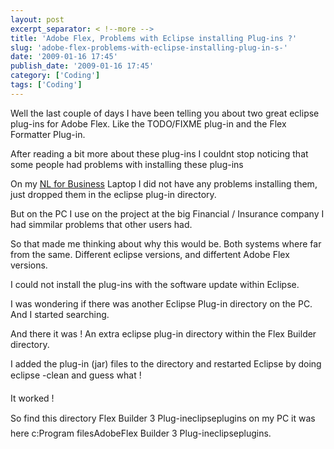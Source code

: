 ```yaml
---
layout: post
excerpt_separator: < !--more -->
title: 'Adobe Flex, Problems with Eclipse installing Plug-ins ?'
slug: 'adobe-flex-problems-with-eclipse-installing-plug-in-s-'
date: '2009-01-16 17:45'
publish_date: '2009-01-16 17:45'
category: ['Coding']
tags: ['Coding']
---
```

Well the last couple of days I have been telling you about two great eclipse
plug-ins for Adobe Flex. Like the TODO/FIXME plug-in and the Flex Formatter
Plug-in.  
  
After reading a bit more about these plug-ins I couldnt stop noticing that
some people had problems with installing these plug-ins  
  
On my [NL for Business](http://www.nl4b.com/ "NL4B, NL for Business") Laptop I
did not have any problems installing them, just dropped them in the eclipse
plug-in directory.  
  
But on the PC I use on the project at the big Financial / Insurance company I
had simmilar problems that other users had.  
  
  
  
So that made me thinking about why this would be. Both systems where far from
the same. Different eclipse versions, and differtent Adobe Flex versions.  
  
I could not install the plug-ins with the software update within Eclipse.  
  
I was wondering if there was another Eclipse Plug-in directory on the PC. And
I started searching.  
  
And there it was ! An extra eclipse plug-in directory within the Flex Builder
directory.  
  
I added the plug-in (jar) files to the directory and restarted Eclipse by
doing eclipse -clean and guess what !  
  
It worked !  
  
So find this directory Flex Builder 3 Plug-ineclipseplugins on my PC it was
here c:Program filesAdobeFlex Builder 3 Plug-ineclipseplugins.

